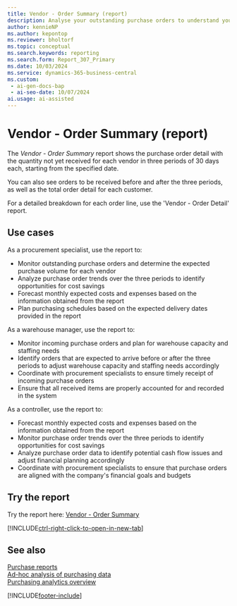 ```yaml
---
title: Vendor - Order Summary (report)
description: Analyse your outstanding purchase orders to understand your expected purchase volume. Assists you with forecasting your monthly expected costs & expenses.
author: kennieNP
ms.author: kepontop
ms.reviewer: bholtorf
ms.topic: conceptual
ms.search.keywords: reporting
ms.search.form: Report_307_Primary
ms.date: 10/03/2024
ms.service: dynamics-365-business-central
ms.custom:
 - ai-gen-docs-bap
 - ai-seo-date: 10/07/2024
ai.usage: ai-assisted
---
```


# Vendor - Order Summary (report)

The *Vendor - Order Summary* report shows the purchase order detail with the quantity not yet received for each vendor in three periods of 30 days each, starting from the specified date. 

You can also see orders to be received before and after the three periods, as well as the total order detail for each customer. 

For a detailed breakdown for each order line, use the 'Vendor - Order Detail' report.


## Use cases

<!-- Prompt
Below is a report in an ERP system. Provide 3-4 use cases for different personas working with procurement.
Format like this:    
  
As a <persona>, use the report to    
* use case 1  
* use case 2    

Do not capitalize the persona names. 

## Report description


### What the report does
Shows the purchase order detail with the quantity not yet received for each vendor in three periods of 30 days each, starting from the specified date. 

You can also see orders to be received before and after the three periods, as well as the total order detail for each customer. 

For a detailed breakdown for each order line, use the 'Vendor - Order Detail' report.

### Use cases
Analyse your outstanding purchase orders to understand your expected purchase volume.

Assists you with forecasting your monthly expected costs & expenses.

Please include your data sources and URLs 
-->

As a procurement specialist, use the report to:
* Monitor outstanding purchase orders and determine the expected purchase volume for each vendor
* Analyze purchase order trends over the three periods to identify opportunities for cost savings
* Forecast monthly expected costs and expenses based on the information obtained from the report
* Plan purchasing schedules based on the expected delivery dates provided in the report

As a warehouse manager, use the report to:
* Monitor incoming purchase orders and plan for warehouse capacity and staffing needs
* Identify orders that are expected to arrive before or after the three periods to adjust warehouse capacity and staffing needs accordingly
* Coordinate with procurement specialists to ensure timely receipt of incoming purchase orders
* Ensure that all received items are properly accounted for and recorded in the system

As a controller, use the report to:
* Forecast monthly expected costs and expenses based on the information obtained from the report
* Monitor purchase order trends over the three periods to identify opportunities for cost savings
* Analyze purchase order data to identify potential cash flow issues and adjust financial planning accordingly
* Coordinate with procurement specialists to ensure that purchase orders are aligned with the company's financial goals and budgets


## Try the report

Try the report here: [Vendor - Order Summary](https://businesscentral.dynamics.com?report=307)

[!INCLUDE[ctrl-right-click-to-open-in-new-tab](../includes/ctrl-right-click-to-open-in-new-tab.md)]


## See also

[Purchase reports](../purchase-reports.md)  
[Ad-hoc analysis of purchasing data](../ad-hoc-analysis-purchasing.md)  
[Purchasing analytics overview](../purchasing-analytics-overview.md)   

[!INCLUDE[footer-include](../includes/footer-banner.md)]